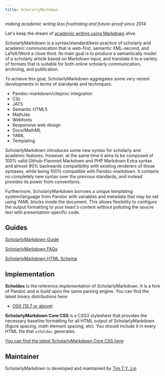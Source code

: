 ```yaml
---
title: ScholarlyMarkdown
---
```


*making academic writng less frustrating and future-proof since 2014*

Let's keep the dream of [academic writing using Markdown](https://github.com/scholmd/scholmd/wiki) alive.

ScholarlyMarkdown is a syntax/standard/best-practice of scholarly and academic communication that is web-first, semantic XML-second, and LaTeX/Word a close third. Its main goal is to produce a semantically model of a scholarly article based on Markdown input, and translate it to a variety of formats that is suitable for both online scholarly communication, archiving, and publication. 

To achieve this goal, ScholarlyMarkdown aggregates some very recent developments in terms of standards and techniques:

- Pandoc-markdown/citeproc integration
- CSL
- JATS
- Semantic HTML5
- MathJax
- Webfonts
- Responsive web design
- Docx/MathML
- YAML
- Templating

ScholarlyMarkdown introduces some new syntax for scholarly and academic features. However, at the same time it aims to be composed of 100% valid Github-Flavored Markdown and PHP Markdown Extra syntax and almost 90% backwards compatibility with existing renderers of those syntaxes, while being 100% compatible with Pandoc-markdown. It contains no completely new syntax over the previous standards, and instead provides its power from conventions.

Furthermore, ScholarlyMarkdown borrows a unique templating system/language from Pandoc with variables and metadata that may be set using YAML blocks inside the document. This allows flexibility to configure the output formatting to your heart's content without polluting the soucre text with presentation-specific code.

## Guides

[ScholarlyMarkdown Guide](Scholarly-Markdown-Guide.html)

[ScholarlyMarkdown FAQs](Scholarly-Markdown-FAQ.html)

[ScholarlyMarkdown HTML Schema](Scholarly-Markdown-HTML-Schema.html)

## Implementation

**Scholdoc** is the reference implementation of ScholarlyMarkdown. It is a fork of Pandoc and is build upon the same parsing engine. You can find the latest binary distributions here:

- [OSX (10.7 or above)](scholdoc-distribution/osx/scholdoc-0.1.1-alpha-osx.zip)

**ScholarlyMarkdown Core CSS** is a CSS3 stylesheet that provides the necessary baseline formatting for all HTML output of ScholarlyMarkdown (figure spacing, math element spacing, etc). You should include it in every HTML file that `scholdoc` generates.

[You can find the latest ScholarlyMarkdown Core CSS here](scholdoc-distribution/css/core/scholmd-core-latest.css)

## Maintainer

ScholarlyMarkdown is developed and maintained by [Tim T.Y. Lin](mailto:timtylin@gmail.com)




